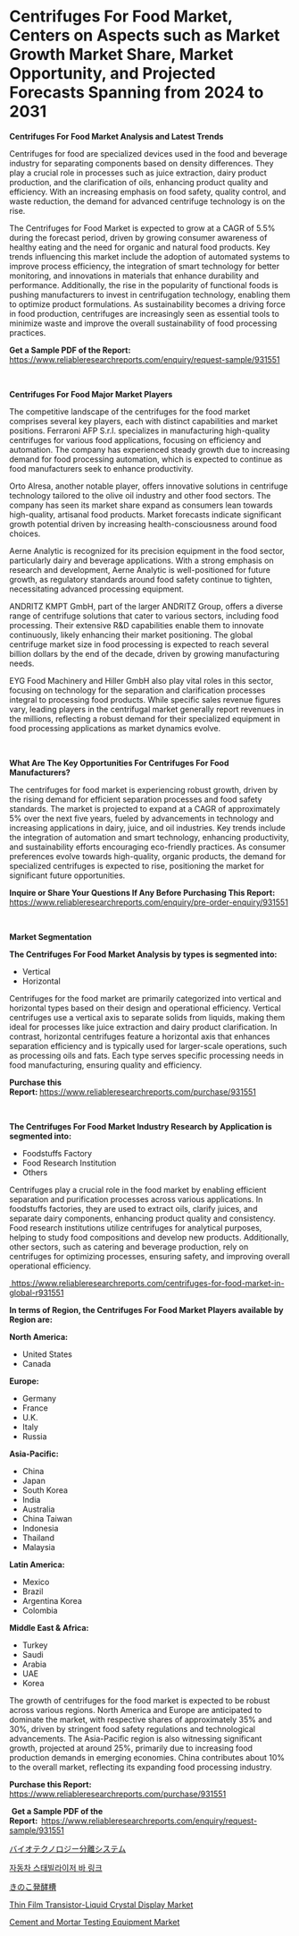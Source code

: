 <p><h1>Centrifuges For Food Market, Centers on Aspects such as Market Growth Market Share, Market Opportunity, and Projected Forecasts Spanning from 2024 to 2031</h1></p><p><strong>Centrifuges For Food Market Analysis and Latest Trends</strong></p>
<p><p>Centrifuges for food are specialized devices used in the food and beverage industry for separating components based on density differences. They play a crucial role in processes such as juice extraction, dairy product production, and the clarification of oils, enhancing product quality and efficiency. With an increasing emphasis on food safety, quality control, and waste reduction, the demand for advanced centrifuge technology is on the rise.</p><p>The Centrifuges for Food Market is expected to grow at a CAGR of 5.5% during the forecast period, driven by growing consumer awareness of healthy eating and the need for organic and natural food products. Key trends influencing this market include the adoption of automated systems to improve process efficiency, the integration of smart technology for better monitoring, and innovations in materials that enhance durability and performance. Additionally, the rise in the popularity of functional foods is pushing manufacturers to invest in centrifugation technology, enabling them to optimize product formulations. As sustainability becomes a driving force in food production, centrifuges are increasingly seen as essential tools to minimize waste and improve the overall sustainability of food processing practices.</p></p>
<p><strong>Get a Sample PDF of the Report:&nbsp;</strong> <a href="https://www.reliableresearchreports.com/enquiry/request-sample/931551">https://www.reliableresearchreports.com/enquiry/request-sample/931551</a></p>
<p>&nbsp;</p>
<p><strong>Centrifuges For Food Major Market Players</strong></p>
<p><p>The competitive landscape of the centrifuges for the food market comprises several key players, each with distinct capabilities and market positions. Ferraroni AFP S.r.l. specializes in manufacturing high-quality centrifuges for various food applications, focusing on efficiency and automation. The company has experienced steady growth due to increasing demand for food processing automation, which is expected to continue as food manufacturers seek to enhance productivity.</p><p>Orto Alresa, another notable player, offers innovative solutions in centrifuge technology tailored to the olive oil industry and other food sectors. The company has seen its market share expand as consumers lean towards high-quality, artisanal food products. Market forecasts indicate significant growth potential driven by increasing health-consciousness around food choices.</p><p>Aerne Analytic is recognized for its precision equipment in the food sector, particularly dairy and beverage applications. With a strong emphasis on research and development, Aerne Analytic is well-positioned for future growth, as regulatory standards around food safety continue to tighten, necessitating advanced processing equipment.</p><p>ANDRITZ KMPT GmbH, part of the larger ANDRITZ Group, offers a diverse range of centrifuge solutions that cater to various sectors, including food processing. Their extensive R&D capabilities enable them to innovate continuously, likely enhancing their market positioning. The global centrifuge market size in food processing is expected to reach several billion dollars by the end of the decade, driven by growing manufacturing needs.</p><p>EYG Food Machinery and Hiller GmbH also play vital roles in this sector, focusing on technology for the separation and clarification processes integral to processing food products. While specific sales revenue figures vary, leading players in the centrifugal market generally report revenues in the millions, reflecting a robust demand for their specialized equipment in food processing applications as market dynamics evolve.</p></p>
<p>&nbsp;</p>
<p><strong>What Are The Key Opportunities For Centrifuges For Food Manufacturers?</strong></p>
<p><p>The centrifuges for food market is experiencing robust growth, driven by the rising demand for efficient separation processes and food safety standards. The market is projected to expand at a CAGR of approximately 5% over the next five years, fueled by advancements in technology and increasing applications in dairy, juice, and oil industries. Key trends include the integration of automation and smart technology, enhancing productivity, and sustainability efforts encouraging eco-friendly practices. As consumer preferences evolve towards high-quality, organic products, the demand for specialized centrifuges is expected to rise, positioning the market for significant future opportunities.</p></p>
<p><strong>Inquire or Share Your Questions If Any Before Purchasing This Report:</strong> <a href="https://www.reliableresearchreports.com/enquiry/pre-order-enquiry/931551">https://www.reliableresearchreports.com/enquiry/pre-order-enquiry/931551</a></p>
<p>&nbsp;</p>
<p><strong>Market Segmentation</strong></p>
<p><strong>The Centrifuges For Food Market Analysis by types is segmented into:</strong></p>
<p><ul><li>Vertical</li><li>Horizontal</li></ul></p>
<p><p>Centrifuges for the food market are primarily categorized into vertical and horizontal types based on their design and operational efficiency. Vertical centrifuges use a vertical axis to separate solids from liquids, making them ideal for processes like juice extraction and dairy product clarification. In contrast, horizontal centrifuges feature a horizontal axis that enhances separation efficiency and is typically used for larger-scale operations, such as processing oils and fats. Each type serves specific processing needs in food manufacturing, ensuring quality and efficiency.</p></p>
<p><strong>Purchase this Report:&nbsp;</strong><a href="https://www.reliableresearchreports.com/purchase/931551">https://www.reliableresearchreports.com/purchase/931551</a></p>
<p>&nbsp;</p>
<p><strong>The Centrifuges For Food Market Industry Research by Application is segmented into:</strong></p>
<p><ul><li>Foodstuffs Factory</li><li>Food Research Institution</li><li>Others</li></ul></p>
<p><p>Centrifuges play a crucial role in the food market by enabling efficient separation and purification processes across various applications. In foodstuffs factories, they are used to extract oils, clarify juices, and separate dairy components, enhancing product quality and consistency. Food research institutions utilize centrifuges for analytical purposes, helping to study food compositions and develop new products. Additionally, other sectors, such as catering and beverage production, rely on centrifuges for optimizing processes, ensuring safety, and improving overall operational efficiency.</p></p>
<p><a href="https://www.reliableresearchreports.com/centrifuges-for-food-market-in-global-r931551">&nbsp;https://www.reliableresearchreports.com/centrifuges-for-food-market-in-global-r931551</a></p>
<p><strong>In terms of Region, the Centrifuges For Food Market Players available by Region are:</strong></p>
<p>
    <p> <strong> North America: </strong>
        <ul>
            <li>United States</li>
            <li>Canada</li>
        </ul>
        </p> 
    <p> <strong> Europe: </strong>
        <ul>
            <li>Germany</li>
            <li>France</li>
            <li>U.K.</li>
            <li>Italy</li>
            <li>Russia</li>
        </ul>
        </p> 
    <p> <strong> Asia-Pacific: </strong>
        <ul>
            <li>China</li>
            <li>Japan</li>
            <li>South Korea</li>
            <li>India</li>
            <li>Australia</li>
            <li>China Taiwan</li>
            <li>Indonesia</li>
            <li>Thailand</li>
            <li>Malaysia</li>
        </ul>
        </p> 
    <p> <strong> Latin America: </strong>
        <ul>
            <li>Mexico</li>
            <li>Brazil</li>
            <li>Argentina Korea</li>
            <li>Colombia</li>
        </ul>
        </p> 
    <p> <strong> Middle East & Africa: </strong>
        <ul>
            <li>Turkey</li>
            <li>Saudi</li>
            <li>Arabia</li>
            <li>UAE</li>
            <li>Korea</li>
        </ul>
    </p>
    </p>
<p><p>The growth of centrifuges for the food market is expected to be robust across various regions. North America and Europe are anticipated to dominate the market, with respective shares of approximately 35% and 30%, driven by stringent food safety regulations and technological advancements. The Asia-Pacific region is also witnessing significant growth, projected at around 25%, primarily due to increasing food production demands in emerging economies. China contributes about 10% to the overall market, reflecting its expanding food processing industry.</p></p>
<p><strong>Purchase this Report: </strong><a href="https://www.reliableresearchreports.com/purchase/931551">https://www.reliableresearchreports.com/purchase/931551</a></p>
<p>&nbsp;<strong>Get a Sample PDF of the Report:&nbsp;&nbsp;</strong><a href="https://www.reliableresearchreports.com/enquiry/request-sample/931551">https://www.reliableresearchreports.com/enquiry/request-sample/931551</a></p>
<p><strong></strong></p>
<p><p><a href="https://medium.com/@lenorakris2023/biotechnology-separation-systems-market-%E3%81%AF-%E3%82%B3%E3%82%B9%E3%83%88%E7%AE%A1%E7%90%86%E3%81%A8%E5%8A%B9%E7%8E%87%E5%90%91%E4%B8%8A%E3%82%92%E5%84%AA%E5%85%88%E3%81%97%E3%81%BE%E3%81%99-%E3%81%95%E3%82%89%E3%81%AB-%E5%A0%B1%E5%91%8A%E6%9B%B8%E3%81%AF%E5%B8%82%E5%A0%B4%E3%81%AE%E9%9C%80%E8%A6%81%E9%9D%A2%E3%81%A8%E4%BE%9B%E7%B5%A6%E9%9D%A2%E3%81%AE%E4%B8%A1%E6%96%B9%E3%82%92%E3%82%AB%E3%83%90%E3%83%BC%E3%81%97%E3%81%A6%E3%81%84%E3%81%BE%E3%81%99-e85ebc8701c8">バイオテクノロジー分離システム</a></p><p><a href="https://medium.com/@fernandotryo5lson96765/%EC%84%B8%EA%B3%84-automotive-stabilizer-bar-link-market-%EC%9D%80-2024%EC%97%90%EC%84%9C-2031%EB%A1%9C-%EC%97%B0%ED%8F%89%EA%B7%A0-%EC%A6%9D%EA%B0%80%EC%9C%A8%EC%9D%84-%EB%B3%B4%EC%9D%BC-%EA%B2%83%EC%9C%BC%EB%A1%9C-%EC%98%88%EC%83%81%EB%90%A9%EB%8B%88%EB%8B%A4-b369132dee57">자동차 스태빌라이저 바 링크</a></p><p><a href="https://medium.com/@qyzhmeiu47/mushroom-fermenter-market-%E3%81%AF-%E3%82%B3%E3%82%B9%E3%83%88%E7%AE%A1%E7%90%86%E3%81%A8%E5%8A%B9%E7%8E%87%E5%90%91%E4%B8%8A%E3%82%92%E5%84%AA%E5%85%88%E3%81%97%E3%81%BE%E3%81%99-%E3%81%95%E3%82%89%E3%81%AB-%E5%A0%B1%E5%91%8A%E6%9B%B8%E3%81%AF%E5%B8%82%E5%A0%B4%E3%81%AE%E9%9C%80%E8%A6%81%E9%9D%A2%E3%81%A8%E4%BE%9B%E7%B5%A6%E9%9D%A2%E3%81%AE%E4%B8%A1%E6%96%B9%E3%82%92%E3%82%AB%E3%83%90%E3%83%BC%E3%81%97%E3%81%A6%E3%81%84%E3%81%BE%E3%81%99-mushroom-fermenter-bc1a7d92708e">きのこ発酵槽</a></p><p><a href="https://github.com/JubayerMia832/Market-Research-Report-List-1/blob/main/thin-film-transistor-liquid-crystal-display-market.md">Thin Film Transistor-Liquid Crystal Display Market</a></p><p><a href="https://medium.com/@lottierunte1948/the-cement-and-mortar-testing-equipment-market-research-report-provides-an-in-depth-and-95f3e6fef422">Cement and Mortar Testing Equipment Market</a></p></p>